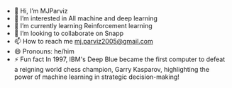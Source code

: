 - 👋 Hi, I’m MJParviz
- 👀 I’m interested in All machine and deep learning
- 🌱 I’m currently learning Reinforcement learning
- 💞️ I’m looking to collaborate on Snapp
- 📫 How to reach me mj.parviz2005@gmail.com
- 😄 Pronouns: he/him
- ⚡ Fun fact In 1997, IBM's Deep Blue became the first computer to defeat a reigning world chess champion, Garry Kasparov, highlighting the power of machine learning in strategic decision-making!

<!---
MJParviz/MJParviz is a ✨ special ✨ repository because its `README.md` (this file) appears on your GitHub profile.
You can click the Preview link to take a look at your changes.
--->
